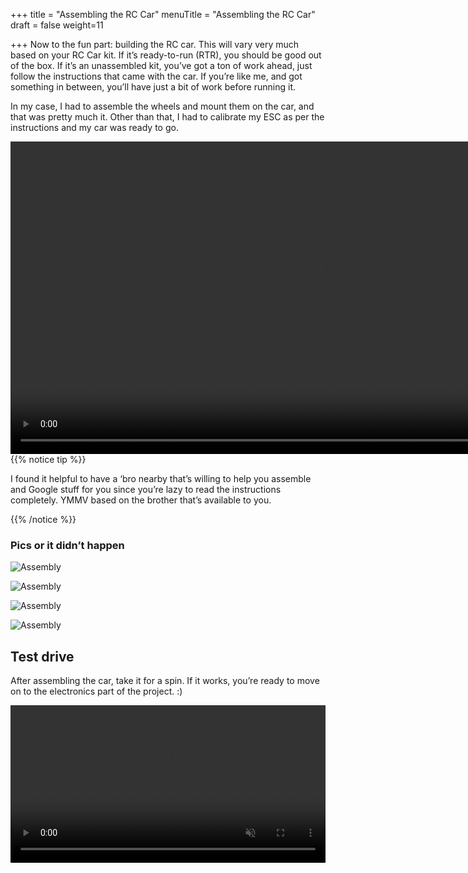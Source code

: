 +++
title = "Assembling the RC Car"
menuTitle = "Assembling the RC Car"
draft = false
weight=11

+++
Now to the fun part: building the RC car. This will vary very much based on your RC Car kit. If it’s ready-to-run (RTR), you should be good out of the box. If it’s an unassembled kit, you’ve got a ton of work ahead, just follow the instructions that came with the car. If you’re like me, and got something in between, you’ll have just a bit of work before running it.

In my case, I had to assemble the wheels and mount them on the car, and that was pretty much it. Other than that, I had to calibrate my ESC as per the instructions and my car was ready to go.

<center><video controls src="/video/sarafanje.mp4" autoplay loop height="500px"></video></center>
{{% notice tip %}}

I found it helpful to have a ‘bro nearby that’s willing to help you assemble and Google stuff for you since you’re lazy to read the instructions completely. YMMV based on the brother that’s available to you.

{{% /notice %}}

### Pics or it didn’t happen

![Assembly](/images/hardware/assembly.jpg)

![Assembly](/images/hardware/assembly3.jpg)

![Assembly](/images/hardware/assembly4.jpg)

![Assembly](/images/hardware/assembly6.jpg)

## Test drive

After assembling the car, take it for a spin. If it works, you’re ready to move on to the electronics part of the project. :)

<center><video controls muted src="/video/testrun.mp4" autoplay loop width=100%></video></center>
